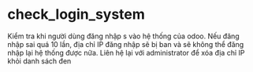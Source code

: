 # check_login_system

Kiểm tra khi người dùng đăng nhập s vào hệ thống của odoo. 
Nếu đăng nhập sai quá 10 lần, địa chỉ IP đăng nhập sẽ bị ban và sẽ không thể đăng nhập lại hệ thống được nữa.
Liên hệ lại với administrator để xóa địa chỉ IP khỏi danh sách đen
